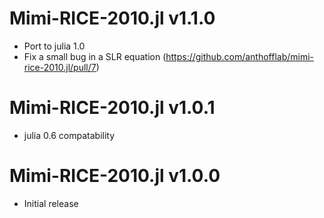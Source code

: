 # Mimi-RICE-2010.jl v1.1.0
* Port to julia 1.0
* Fix a small bug in a SLR equation (https://github.com/anthofflab/mimi-rice-2010.jl/pull/7)

# Mimi-RICE-2010.jl v1.0.1
* julia 0.6 compatability

# Mimi-RICE-2010.jl v1.0.0
* Initial release

